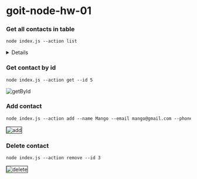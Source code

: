 # goit-node-hw-01

### Get all contacts in table

```diff
node index.js --action list
```

<details>
 
[![Get all contacts in table][1]][1]
 
[1]: https://ibb.co/7twVPbs/get-all-contacts.jpg
 
</details>


### Get contact by id

```diff
node index.js --action get --id 5
```

<img src="https://i.ibb.co/9W1VmfB" alt="getById" />

### Add contact

```diff
node index.js --action add --name Mango --email mango@gmail.com --phone 322-22-22
```

<img src="https://i.ibb.co/5Rnk0p5/add-contact.jpg" alt="add" border="1" />

### Delete contact

```diff
node index.js --action remove --id 3
```

<img src="https://i.ibb.co/kBGp6S2/delete-contact.jpg" alt="delete" border="1" />
